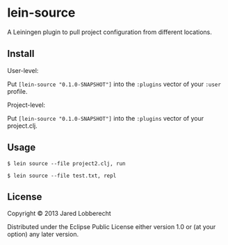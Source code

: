 # lein-source

A Leiningen plugin to pull project configuration from different locations.

## Install

User-level:

Put `[lein-source "0.1.0-SNAPSHOT"]` into the `:plugins` vector of your
`:user` profile.

Project-level:

Put `[lein-source "0.1.0-SNAPSHOT"]` into the `:plugins` vector of your project.clj.

## Usage

    $ lein source --file project2.clj, run

    $ lein source --file test.txt, repl

## License

Copyright © 2013 Jared Lobberecht

Distributed under the Eclipse Public License either version 1.0 or (at
your option) any later version.
